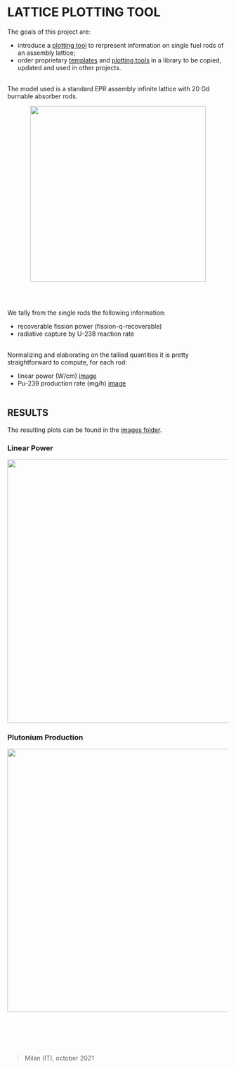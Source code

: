 # LATTICE PLOTTING TOOL

The goals of this project are:
- introduce a [plotting tool](images/) to rerpresent information on single fuel rods of an assembly lattice;
- order proprietary [templates](lib/Templates/) and [plotting tools](lib/PostProcessing/) in a library to be copied, updated and used in other projects.
 <br></br>

The model used is a standard EPR assembly infinite lattice with 20 Gd burnable absorber rods. 

<p align='center'>
<img src="https://user-images.githubusercontent.com/36040421/135927642-7e3fe04d-4d90-4bb4-9979-eb607fd5df92.png" width="400" />
</p>
<br></br>
 
 We tally from the single rods the following information:
 - recoverable fission power (fission-q-recoverable)
 - radiative capture by U-238 reaction rate
<br></br>

Normalizing and elaborating on the tallied quantities it is pretty straightforward to compute, for each rod:
- linear power (W/cm) [image](images/power.png)
- Pu-239 production rate (mg/h) [image](images/plutonium.png)
<br></br>

## RESULTS
The resulting plots can be found in the [images folder](images/).

### Linear Power

<p align='center'>
<img src="https://user-images.githubusercontent.com/36040421/136711856-ae69ef23-2676-4213-8bbc-85645788015e.png" width="600" />
</p>


### Plutonium Production

<p align='center'>
<img src="https://user-images.githubusercontent.com/36040421/136711905-12042ede-df6c-4830-b448-0c1c8d99ef57.png" width="600" />
</p>

<br></br>
<br></br>

>Milan (IT), october 2021
